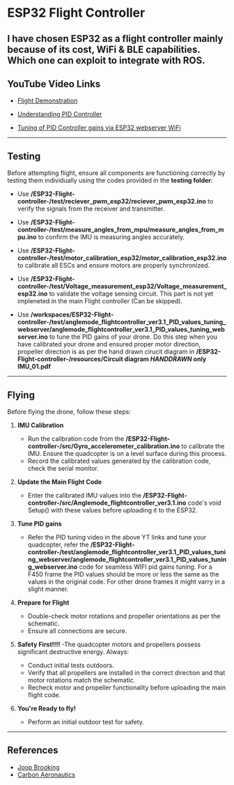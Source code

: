# ESP32 Flight Controller  

I have chosen ESP32 as a flight controller mainly because of its cost, WiFi & BLE capabilities. Which one can exploit to integrate with ROS. 
---

## YouTube Video Links  

- [Flight Demonstration](https://youtu.be/PweCWXNrxg0?si=KJHE-g0SIH3p4Ixf)  

- [Understanding PID Controller](https://youtu.be/dMRDzicSvXk?si=4SlX_EvzxvCbH7zv)

- [Tuning of PID Controller gains via ESP32 webserver WiFi](https://youtu.be/kl3Dlm11AEQ?si=NrJVn8WFx9-ViMtl)

---

## Testing  

Before attempting flight, ensure all components are functioning correctly by testing them individually using the codes provided in the **testing folder**:  

- Use **/ESP32-Flight-controller-/test/reciever_pwm_esp32/reciever_pwm_esp32.ino** to verify the signals from the receiver and transmitter.  
- Use **/ESP32-Flight-controller-/test/measure_angles_from_mpu/measure_angles_from_mpu.ino** to confirm the IMU is measuring angles accurately.  
- Use **/ESP32-Flight-controller-/test/motor_calibration_esp32/motor_calibration_esp32.ino** to calibrate all ESCs and ensure motors are properly synchronized.  
- Use **/ESP32-Flight-controller-/test/Voltage_measurement_esp32/Voltage_measurement_esp32.ino** to validate the voltage sensing circuit. This part is not yet impleneted in the main Flight controller (Can be skipped).

- Use **/workspaces/ESP32-Flight-controller-/test/anglemode_flightcontroller_ver3.1_PID_values_tuning_webserver/anglemode_flightcontroller_ver3.1_PID_values_tuning_webserver.ino** to tune the PID gains of your drone. Do this step when you have calibrated your drone and ensured proper motor direction, propeller direction is as per the hand drawn cirucit diagram in **/ESP32-Flight-controller-/resources/Circuit diagram _HANDDRAWN_ only IMU_01.pdf**

---

## Flying  

Before flying the drone, follow these steps:  

1. **IMU Calibration**  
   - Run the calibration code from the **/ESP32-Flight-controller-/src/Gyro_accelerometer_calibration.ino** to calibrate the IMU. Ensure the quadcopter is on a level surface during this process.  
   - Record the calibrated values generated by the calibration code, check the serial monitor.

2. **Update the Main Flight Code**  
   - Enter the calibrated IMU values into the **/ESP32-Flight-controller-/src/Anglemode_flightcontroller_ver3.1.ino** code's void Setup() with these values before uploading it to the ESP32.  

3. **Tune PID gains** 
    - Refer the PID tuning video in the above YT links and tune your quadcopter, refer the **/ESP32-Flight-controller-/test/anglemode_flightcontroller_ver3.1_PID_values_tuning_webserver/anglemode_flightcontroller_ver3.1_PID_values_tuning_webserver.ino** code for seamless WIFI pid gains tuning. For a F450 frame the PID values should be more or less the same as the values in the original code. For other drone frames it might varry in a slight manner.

3. **Prepare for Flight**  
   - Double-check motor rotations and propeller    orientations as per the schematic.  
   - Ensure all connections are secure.  
   

5. **Safety First!!!!**
    -The quadcopter motors and propellers possess significant destructive energy. Always:  
    - Conduct initial tests outdoors.  
    - Verify that all propellers are installed in the correct direction and that motor rotations match the schematic.  
    - Recheck motor and propeller functionality before uploading the main flight code.  

5. **You're Ready to fly!**
    - Perform an initial outdoor test for safety.  

---

## References
- [Joop Brooking](https://www.youtube.com/@Joop_Brokking)  
- [Carbon Aeronautics](https://youtube.com/@carbonaeronautics?si=-DZ1Sz5sgNruoJgR)

